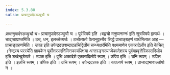 ```yaml
---
index: 5.3.80
sutra: प्राचामुपादेरडज्वुचौ च

---
```

_प्राचामुपादेरडज्वुचौ च_ - प्राचामुपादेरडज्वुचौ च । पूर्वविषये इति ।बह्वचो मनुष्यनाम्नः॑ इति सूत्रविषये इत्यर्थः । चाद्यथाप्राप्तमिति । ठच्, धन्, इलच्चेत्यर्थः । ठज्वेत्यतो वेत्यनुवृत्त्यैव सिद्धे प्राचाङ्ग्रहणं व्यर्थमित्यत आह — प्राचाङ्ग्रहणमिति । उपड इति उपेन्द्रदत्तशब्दादडचिद्वितीयं सन्ध्यक्षर॑मिति वक्ष्यमाणेन एकारादेर्लोप इति केचित् ।नेन्द्रस्य परस्ये॑ति ज्ञापकेन पूर्वोत्तरपदनिमित्तकार्यापेक्षया अन्तरङ्गस्याप्येकादेशस्य पूर्वमप्रवृत्तेरिकारादिलोप इति शब्देन्दुशेखरे । उपक इति । वुचि अकादेशे एकारादिलोपे रूपम् । उपिय इति । घनि रूपम् । उपिल इति । इलचि रूपम् । उपिक इति । ठचि रूपम् । उपेन्द्रदत्तक इति । कप्रत्यये रूपम् । ठाजाद्यभावाल्लोपो न । 